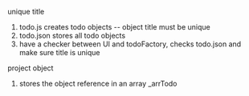 unique title
1. todo.js creates todo objects -- object title must be unique
2. todo.json stores all todo objects
3. have a checker between UI and todoFactory, checks todo.json and make sure title is unique

project object
1. stores the object reference in an array _arrTodo

